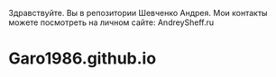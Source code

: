 Здравствуйте. Вы в репозитории Шевченко Андрея. Мои контакты можете посмотреть на личном сайте: AndreySheff.ru



# Garo1986.github.io
